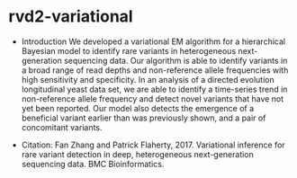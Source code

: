 # rvd2-variational

- Introduction
We developed a variational EM algorithm for a hierarchical Bayesian model to identify rare variants in heterogeneous next-generation sequencing data. 
Our algorithm is able to identify variants in a broad range of read depths and non-reference allele frequencies with high sensitivity and specificity.
In an analysis of a directed evolution longitudinal yeast data set, we are able to identify a time-series trend in non-reference allele frequency and detect novel variants that have not yet
been reported. 
Our model also detects the emergence of a beneficial variant earlier than was previously shown, and a
pair of concomitant variants.

-  Citation:
Fan Zhang and Patrick Flaherty, 2017. Variational inference for rare variant detection in deep, heterogeneous next-generation sequencing data. BMC Bioinformatics.


